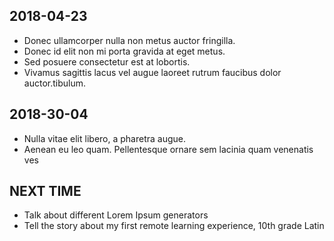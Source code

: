 ## 2018-04-23
- Donec ullamcorper nulla non metus auctor fringilla.
- Donec id elit non mi porta gravida at eget metus.
- Sed posuere consectetur est at lobortis.
- Vivamus sagittis lacus vel augue laoreet rutrum faucibus dolor auctor.tibulum.

## 2018-30-04
- Nulla vitae elit libero, a pharetra augue.
- Aenean eu leo quam. Pellentesque ornare sem lacinia quam venenatis ves

## NEXT TIME
- Talk about different Lorem Ipsum generators
- Tell the story about my first remote learning experience, 10th grade Latin
